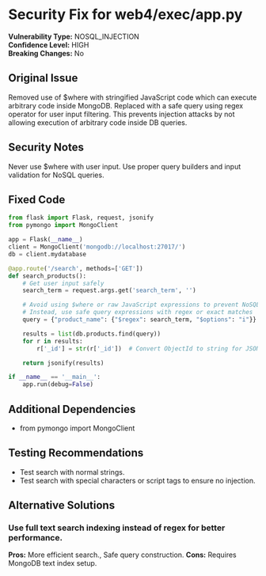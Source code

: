 # Security Fix for web4/exec/app.py

**Vulnerability Type:** NOSQL_INJECTION  
**Confidence Level:** HIGH  
**Breaking Changes:** No

## Original Issue
Removed use of $where with stringified JavaScript code which can execute arbitrary code inside MongoDB. Replaced with a safe query using regex operator for user input filtering. This prevents injection attacks by not allowing execution of arbitrary code inside DB queries.

## Security Notes
Never use $where with user input. Use proper query builders and input validation for NoSQL queries.

## Fixed Code
```py
from flask import Flask, request, jsonify
from pymongo import MongoClient

app = Flask(__name__)
client = MongoClient('mongodb://localhost:27017/')
db = client.mydatabase

@app.route('/search', methods=['GET'])
def search_products():
    # Get user input safely
    search_term = request.args.get('search_term', '')

    # Avoid using $where or raw JavaScript expressions to prevent NoSQL injection
    # Instead, use safe query expressions with regex or exact matches
    query = {"product_name": {"$regex": search_term, "$options": "i"}}  # case-insensitive search

    results = list(db.products.find(query))
    for r in results:
        r['_id'] = str(r['_id'])  # Convert ObjectId to string for JSON serialization

    return jsonify(results)

if __name__ == '__main__':
    app.run(debug=False)
```

## Additional Dependencies
- from pymongo import MongoClient

## Testing Recommendations
- Test search with normal strings.
- Test search with special characters or script tags to ensure no injection.

## Alternative Solutions

### Use full text search indexing instead of regex for better performance.
**Pros:** More efficient search., Safe query construction.
**Cons:** Requires MongoDB text index setup.

